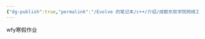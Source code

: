 ```yaml
---
{"dg-publish":true,"permalink":"/Evolve 的笔记本/c++/介绍/成都东软学院网络工程/","tags":["gardenEntry"],"created":"2025-01-17T21:44:53.693+08:00"}
---
```



wfy寒假作业